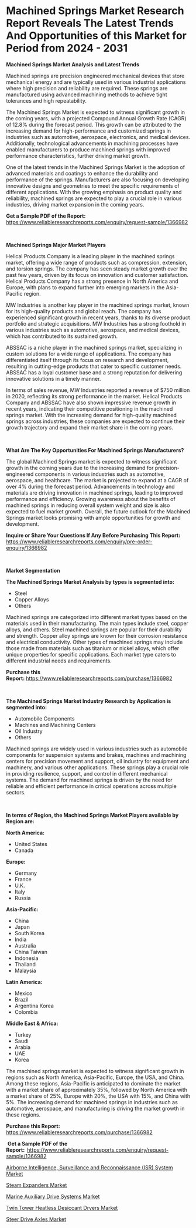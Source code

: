 <p><h1>Machined Springs Market Research Report Reveals The Latest Trends And Opportunities of this Market for Period from 2024 - 2031</h1></p><p><strong>Machined Springs Market Analysis and Latest Trends</strong></p>
<p><p>Machined springs are precision engineered mechanical devices that store mechanical energy and are typically used in various industrial applications where high precision and reliability are required. These springs are manufactured using advanced machining methods to achieve tight tolerances and high repeatability.</p><p>The Machined Springs Market is expected to witness significant growth in the coming years, with a projected Compound Annual Growth Rate (CAGR) of 12.8% during the forecast period. This growth can be attributed to the increasing demand for high-performance and customized springs in industries such as automotive, aerospace, electronics, and medical devices. Additionally, technological advancements in machining processes have enabled manufacturers to produce machined springs with improved performance characteristics, further driving market growth.</p><p>One of the latest trends in the Machined Springs Market is the adoption of advanced materials and coatings to enhance the durability and performance of the springs. Manufacturers are also focusing on developing innovative designs and geometries to meet the specific requirements of different applications. With the growing emphasis on product quality and reliability, machined springs are expected to play a crucial role in various industries, driving market expansion in the coming years.</p></p>
<p><strong>Get a Sample PDF of the Report:&nbsp;</strong> <a href="https://www.reliableresearchreports.com/enquiry/request-sample/1366982">https://www.reliableresearchreports.com/enquiry/request-sample/1366982</a></p>
<p>&nbsp;</p>
<p><strong>Machined Springs Major Market Players</strong></p>
<p><p>Helical Products Company is a leading player in the machined springs market, offering a wide range of products such as compression, extension, and torsion springs. The company has seen steady market growth over the past few years, driven by its focus on innovation and customer satisfaction. Helical Products Company has a strong presence in North America and Europe, with plans to expand further into emerging markets in the Asia-Pacific region.</p><p>MW Industries is another key player in the machined springs market, known for its high-quality products and global reach. The company has experienced significant growth in recent years, thanks to its diverse product portfolio and strategic acquisitions. MW Industries has a strong foothold in various industries such as automotive, aerospace, and medical devices, which has contributed to its sustained growth.</p><p>ABSSAC is a niche player in the machined springs market, specializing in custom solutions for a wide range of applications. The company has differentiated itself through its focus on research and development, resulting in cutting-edge products that cater to specific customer needs. ABSSAC has a loyal customer base and a strong reputation for delivering innovative solutions in a timely manner.</p><p>In terms of sales revenue, MW Industries reported a revenue of $750 million in 2020, reflecting its strong performance in the market. Helical Products Company and ABSSAC have also shown impressive revenue growth in recent years, indicating their competitive positioning in the machined springs market. With the increasing demand for high-quality machined springs across industries, these companies are expected to continue their growth trajectory and expand their market share in the coming years.</p></p>
<p>&nbsp;</p>
<p><strong>What Are The Key Opportunities For Machined Springs Manufacturers?</strong></p>
<p><p>The global Machined Springs market is expected to witness significant growth in the coming years due to the increasing demand for precision-engineered components in various industries such as automotive, aerospace, and healthcare. The market is projected to expand at a CAGR of over 4% during the forecast period. Advancements in technology and materials are driving innovation in machined springs, leading to improved performance and efficiency. Growing awareness about the benefits of machined springs in reducing overall system weight and size is also expected to fuel market growth. Overall, the future outlook for the Machined Springs market looks promising with ample opportunities for growth and development.</p></p>
<p><strong>Inquire or Share Your Questions If Any Before Purchasing This Report:</strong> <a href="https://www.reliableresearchreports.com/enquiry/pre-order-enquiry/1366982">https://www.reliableresearchreports.com/enquiry/pre-order-enquiry/1366982</a></p>
<p>&nbsp;</p>
<p><strong>Market Segmentation</strong></p>
<p><strong>The Machined Springs Market Analysis by types is segmented into:</strong></p>
<p><ul><li>Steel</li><li>Copper Alloys</li><li>Others</li></ul></p>
<p><p>Machined springs are categorized into different market types based on the materials used in their manufacturing. The main types include steel, copper alloys, and others. Steel machined springs are popular for their durability and strength. Copper alloy springs are known for their corrosion resistance and electrical conductivity. Other types of machined springs may include those made from materials such as titanium or nickel alloys, which offer unique properties for specific applications. Each market type caters to different industrial needs and requirements.</p></p>
<p><strong>Purchase this Report:&nbsp;</strong><a href="https://www.reliableresearchreports.com/purchase/1366982">https://www.reliableresearchreports.com/purchase/1366982</a></p>
<p>&nbsp;</p>
<p><strong>The Machined Springs Market Industry Research by Application is segmented into:</strong></p>
<p><ul><li>Automobile Components</li><li>Machines and Machining Centers</li><li>Oil Industry</li><li>Others</li></ul></p>
<p><p>Machined springs are widely used in various industries such as automobile components for suspension systems and brakes, machines and machining centers for precision movement and support, oil industry for equipment and machinery, and various other applications. These springs play a crucial role in providing resilience, support, and control in different mechanical systems. The demand for machined springs is driven by the need for reliable and efficient performance in critical operations across multiple sectors.</p></p>
<p>&nbsp;</p>
<p><strong>In terms of Region, the Machined Springs Market Players available by Region are:</strong></p>
<p>
    <p> <strong> North America: </strong>
        <ul>
            <li>United States</li>
            <li>Canada</li>
        </ul>
        </p> 
    <p> <strong> Europe: </strong>
        <ul>
            <li>Germany</li>
            <li>France</li>
            <li>U.K.</li>
            <li>Italy</li>
            <li>Russia</li>
        </ul>
        </p> 
    <p> <strong> Asia-Pacific: </strong>
        <ul>
            <li>China</li>
            <li>Japan</li>
            <li>South Korea</li>
            <li>India</li>
            <li>Australia</li>
            <li>China Taiwan</li>
            <li>Indonesia</li>
            <li>Thailand</li>
            <li>Malaysia</li>
        </ul>
        </p> 
    <p> <strong> Latin America: </strong>
        <ul>
            <li>Mexico</li>
            <li>Brazil</li>
            <li>Argentina Korea</li>
            <li>Colombia</li>
        </ul>
        </p> 
    <p> <strong> Middle East & Africa: </strong>
        <ul>
            <li>Turkey</li>
            <li>Saudi</li>
            <li>Arabia</li>
            <li>UAE</li>
            <li>Korea</li>
        </ul>
    </p>
    </p>
<p><p>The machined springs market is expected to witness significant growth in regions such as North America, Asia-Pacific, Europe, the USA, and China. Among these regions, Asia-Pacific is anticipated to dominate the market with a market share of approximately 35%, followed by North America with a market share of 25%, Europe with 20%, the USA with 15%, and China with 5%. The increasing demand for machined springs in industries such as automotive, aerospace, and manufacturing is driving the market growth in these regions.</p></p>
<p><strong>Purchase this Report: </strong><a href="https://www.reliableresearchreports.com/purchase/1366982">https://www.reliableresearchreports.com/purchase/1366982</a></p>
<p>&nbsp;<strong>Get a Sample PDF of the Report:&nbsp;&nbsp;</strong><a href="https://www.reliableresearchreports.com/enquiry/request-sample/1366982">https://www.reliableresearchreports.com/enquiry/request-sample/1366982</a></p>
<p><strong></strong></p>
<p><p><a href="https://medium.com/p/16daa155b7a1/edit">Airborne Intelligence, Surveillance and Reconnaissance (ISR) System Market</a></p><p><a href="https://medium.com/p/b04a12ea8243/edit">Steam Expanders Market</a></p><p><a href="https://medium.com/p/2aea9dfbc676/edit">Marine Auxiliary Drive Systems Market</a></p><p><a href="https://medium.com/p/d3030c4badf4/edit">Twin Tower Heatless Desiccant Dryers Market</a></p><p><a href="https://medium.com/p/b03ee4bf50ef/edit">Steer Drive Axles Market</a></p></p>